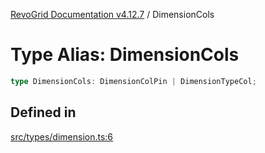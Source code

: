 [RevoGrid Documentation v4.12.7](README.md) / DimensionCols

# Type Alias: DimensionCols

```ts
type DimensionCols: DimensionColPin | DimensionTypeCol;
```

## Defined in

[src/types/dimension.ts:6](https://github.com/revolist/revogrid/blob/435ff99a088c5c293d22eb08cc3e448f60f4eb56/src/types/dimension.ts#L6)
